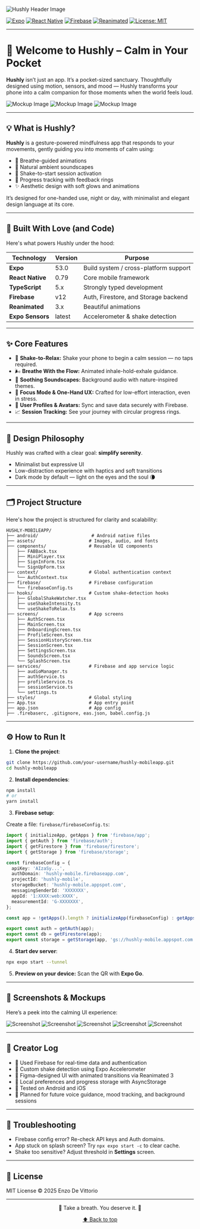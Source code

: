 ![Hushly Header Image](./assets/Hushly-Banner.png)
<a id="readme-top"></a>

<!-- Project Shields -->
[![Expo](https://img.shields.io/badge/Expo-53.0-000000?style=for-the-badge&logo=expo&logoColor=white)](https://expo.dev/)
[![React Native](https://img.shields.io/badge/React%20Native-0.79-61DAFB?style=for-the-badge&logo=react&logoColor=061C30)](https://reactnative.dev/)
[![Firebase](https://img.shields.io/badge/Firebase-v12-FFCA28?style=for-the-badge&logo=firebase&logoColor=DD2C00)](https://firebase.google.com/)
[![Reanimated](https://img.shields.io/badge/Reanimated-3.x-7A00FF?style=for-the-badge)](https://docs.swmansion.com/react-native-reanimated/)
[![License: MIT](https://img.shields.io/badge/License-MIT-yellow.svg?style=for-the-badge)](LICENSE)

---

# 🌌 Welcome to Hushly – Calm in Your Pocket

**Hushly** isn’t just an app. It’s a pocket-sized sanctuary. Thoughtfully designed using motion, sensors, and mood — Hushly transforms your phone into a calm companion for those moments when the world feels loud.

![Mockup Image](./ReadMeAssets/mockup1.jpg)
![Mockup Image](./ReadMeAssets/mockup2.jpg)
![Mockup Image](./ReadMeAssets/mockup3.jpg)

---

## 💡 What is Hushly?

**Hushly** is a gesture-powered mindfulness app that responds to your movements, gently guiding you into moments of calm using:

- 🎐 Breathe-guided animations
- 🌿 Natural ambient soundscapes
- 🔄 Shake-to-start session activation
- 🧠 Progress tracking with feedback rings
- ✨ Aesthetic design with soft glows and animations

It’s designed for one-handed use, night or day, with minimalist and elegant design language at its core.

---

## 🚧 Built With Love (and Code)

Here's what powers Hushly under the hood:

| Technology       | Version  | Purpose                                |
|------------------|----------|----------------------------------------|
| **Expo**         | 53.0     | Build system / cross-platform support  |
| **React Native** | 0.79     | Core mobile framework                  |
| **TypeScript**   | 5.x      | Strongly typed development             |
| **Firebase**     | v12      | Auth, Firestore, and Storage backend   |
| **Reanimated**   | 3.x      | Beautiful animations                   |
| **Expo Sensors** | latest   | Accelerometer & shake detection        |

---

## ✨ Core Features

- 🔄 **Shake-to-Relax:** Shake your phone to begin a calm session — no taps required.
- 🌬️ **Breathe With the Flow:** Animated inhale-hold-exhale guidance.
- 🌿 **Soothing Soundscapes:** Background audio with nature-inspired themes.
- 🎯 **Focus Mode & One-Hand UX:** Crafted for low-effort interaction, even in stress.
- 👤 **User Profiles & Avatars:** Sync and save data securely with Firebase.
- 📈 **Session Tracking:** See your journey with circular progress rings.

---

## 🎨 Design Philosophy

Hushly was crafted with a clear goal: **simplify serenity**.

- Minimalist but expressive UI
- Low-distraction experience with haptics and soft transitions
- Dark mode by default — light on the eyes and the soul 🌘

---

## 🗂 Project Structure

Here's how the project is structured for clarity and scalability:

```
HUSHLY-MOBILEAPP/
├── android/                    # Android native files
├── assets/                    # Images, audio, and fonts
├── components/                # Reusable UI components
│   ├── FABBack.tsx
│   ├── MiniPlayer.tsx
│   ├── SignInForm.tsx
│   └── SignUpForm.tsx
├── context/                   # Global authentication context
│   └── AuthContext.tsx
├── firebase/                  # Firebase configuration
│   └── firebaseConfig.ts
├── hooks/                     # Custom shake-detection hooks
│   ├── GlobalShakeWatcher.tsx
│   ├── useShakeIntensity.ts
│   └── useShakeToRelax.ts
├── screens/                   # App screens
│   ├── AuthScreen.tsx
│   ├── MainScreen.tsx
│   ├── OnboardingScreen.tsx
│   ├── ProfileScreen.tsx
│   ├── SessionHistoryScreen.tsx
│   ├── SessionScreen.tsx
│   ├── SettingsScreen.tsx
│   ├── SoundsScreen.tsx
│   └── SplashScreen.tsx
├── services/                  # Firebase and app service logic
│   ├── audioManager.ts
│   ├── authService.ts
│   ├── profileService.ts
│   ├── sessionService.ts
│   └── settings.ts
├── styles/                    # Global styling
├── App.tsx                    # App entry point
├── app.json                   # App config
├── .firebaserc, .gitignore, eas.json, babel.config.js
```

---

## ⚙️ How to Run It

1. **Clone the project**:

```bash
git clone https://github.com/your-username/hushly-mobileapp.git
cd hushly-mobileapp
```

2. **Install dependencies**:

```bash
npm install
# or
yarn install
```

3. **Firebase setup**:

Create a file: `firebase/firebaseConfig.ts`:

```ts
import { initializeApp, getApps } from 'firebase/app';
import { getAuth } from 'firebase/auth';
import { getFirestore } from 'firebase/firestore';
import { getStorage } from 'firebase/storage';

const firebaseConfig = {
  apiKey: 'AIzaSy...',
  authDomain: 'hushly-mobile.firebaseapp.com',
  projectId: 'hushly-mobile',
  storageBucket: 'hushly-mobile.appspot.com',
  messagingSenderId: 'XXXXXXX',
  appId: '1:XXXX:web:XXXX',
  measurementId: 'G-XXXXXXX',
};

const app = !getApps().length ? initializeApp(firebaseConfig) : getApps()[0];

export const auth = getAuth(app);
export const db = getFirestore(app);
export const storage = getStorage(app, 'gs://hushly-mobile.appspot.com');
```

4. **Start dev server**:

```bash
npx expo start --tunnel
```

5. **Preview on your device:** Scan the QR with **Expo Go**.

---

## 📸 Screenshots & Mockups

Here’s a peek into the calming UI experience:

![Screenshot](./assets/Screenshot1.jpg)
![Screenshot](./assets/screenshot2.jpeg)
![Screenshot](./assets/screenshot3.jpeg)
![Screenshot](./assets/screenshot4.jpeg)
![Screenshot](./assets/screenshot5.jpeg)

---

## 🧠 Creator Log

- 🔧 Used Firebase for real-time data and authentication
- 🔁 Custom shake detection using Expo Accelerometer
- 🎨 Figma-designed UI with animated transitions via Reanimated 3
- 💾 Local preferences and progress storage with AsyncStorage
- 🧪 Tested on Android and iOS
- 💬 Planned for future voice guidance, mood tracking, and background sessions

---

## 🐛 Troubleshooting

- Firebase config error? Re-check API keys and Auth domains.
- App stuck on splash screen? Try `npx expo start -c` to clear cache.
- Shake too sensitive? Adjust threshold in **Settings** screen.

---

## 📄 License

MIT License © 2025 Enzo De Vittorio

---

<p align="center">🌿 Take a breath. You deserve it. 🫶</p>
<p align="center"><a href="#readme-top">⬆ Back to top</a></p>
